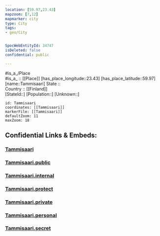 ```yaml
---
location: [59.97,23.43] 
mapzoom: [7,12] 
mapmarker: city 
type: City
tags:
- geo/City


SpocWebEntityId: 34747
isDeleted: false
confidential: public

---
```

#is_a_/Place  
#is_a_ :: [[Place]] 
[has_place_longitude::23.43] 
[has_place_latitude::59.97] 
[name::Tammisaari] 
State ::  
Country :: [[Finland]]  
[StateId::] 
[Population::] 
[Unknown::] 


```leaflet
id: Tammisaari
coordinates: [[Tammisaari]] 
markerFile: [[Tammisaari]] 
defaultZoom: 11 
maxZoom: 18
```


## Confidential Links & Embeds: 

### [Tammisaari](/_Standards/Earth/Continent/Europe/Europe~North/Finland/City/Tammisaari.md) 

### [Tammisaari.public](/_public/Earth/Continent/Europe/Europe~North/Finland/City/Tammisaari.public.md) 

### [Tammisaari.internal](/_internal/Earth/Continent/Europe/Europe~North/Finland/City/Tammisaari.internal.md) 

### [Tammisaari.protect](/_protect/Earth/Continent/Europe/Europe~North/Finland/City/Tammisaari.protect.md) 

### [Tammisaari.private](/_private/Earth/Continent/Europe/Europe~North/Finland/City/Tammisaari.private.md) 

### [Tammisaari.personal](/_personal/Earth/Continent/Europe/Europe~North/Finland/City/Tammisaari.personal.md) 

### [Tammisaari.secret](/_secret/Earth/Continent/Europe/Europe~North/Finland/City/Tammisaari.secret.md)

